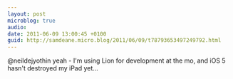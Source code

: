 ```yaml
---
layout: post
microblog: true
audio: 
date: 2011-06-09 13:00:45 +0100
guid: http://samdeane.micro.blog/2011/06/09/t78793653497249792.html
---
```

@neildejyothin yeah - I'm using Lion for development at the mo, and iOS 5 hasn't destroyed my iPad yet...
